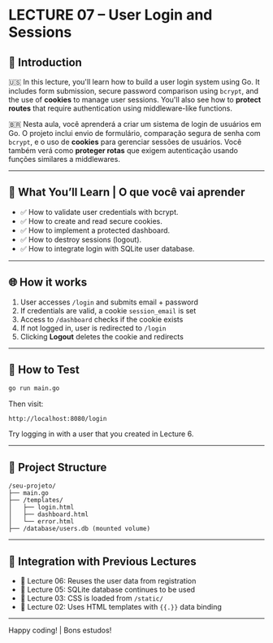 # LECTURE 07 – User Login and Sessions

## 🧭 Introduction

🇺🇸 In this lecture, you'll learn how to build a user login system using Go. It includes form submission, secure password comparison using `bcrypt`, and the use of **cookies** to manage user sessions. You'll also see how to **protect routes** that require authentication using middleware-like functions.

🇧🇷 Nesta aula, você aprenderá a criar um sistema de login de usuários em Go. O projeto inclui envio de formulário, comparação segura de senha com `bcrypt`, e o uso de **cookies** para gerenciar sessões de usuários. Você também verá como **proteger rotas** que exigem autenticação usando funções similares a middlewares.

---

## 🔐 What You’ll Learn | O que você vai aprender

- ✅ How to validate user credentials with bcrypt.  
- ✅ How to create and read secure cookies.  
- ✅ How to implement a protected dashboard.  
- ✅ How to destroy sessions (logout).  
- ✅ How to integrate login with SQLite user database.

---

## 🌐 How it works

1. User accesses `/login` and submits email + password
2. If credentials are valid, a cookie `session_email` is set
3. Access to `/dashboard` checks if the cookie exists
4. If not logged in, user is redirected to `/login`
5. Clicking **Logout** deletes the cookie and redirects

---

## 🧪 How to Test

```bash
go run main.go
```

Then visit:

```
http://localhost:8080/login
```

Try logging in with a user that you created in Lecture 6.

---

## 📁 Project Structure

```
/seu-projeto/
├── main.go
├── /templates/
│   ├── login.html
│   ├── dashboard.html
│   └── error.html
├── /database/users.db (mounted volume)
```

---

## 🔁 Integration with Previous Lectures

- 🧠 Lecture 06: Reuses the user data from registration
- 📄 Lecture 05: SQLite database continues to be used
- 🎨 Lecture 03: CSS is loaded from `/static/`
- 🧱 Lecture 02: Uses HTML templates with `{{.}}` data binding

---

Happy coding! | Bons estudos!
